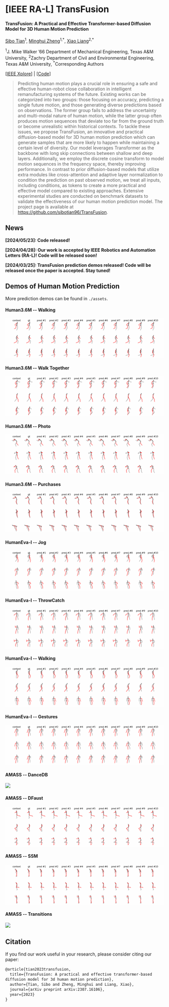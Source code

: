 # [IEEE RA-L] TransFusion
#### TransFusion: A Practical and Effective Transformer-based Diffusion Model for 3D Human Motion Prediction

[Sibo Tian](https://scholar.google.com/citations?hl=en&user=fv-tcZIAAAAJ)<sup>1</sup>, [Minghui Zheng](https://engineering.tamu.edu/mechanical/profiles/zheng-minghui.html)<sup>1,\*</sup>, [Xiao Liang](https://engineering.tamu.edu/civil/profiles/liang-xiao.html)<sup>2,\*</sup>

<sup>1</sup>J. Mike Walker ’66 Department of Mechanical Engineering, Texas A&M University, <sup>2</sup>Zachry Department of Civil and Environmental Engineering, Texas A&M University, <sup>\*</sup>Corresponding Authors

[[IEEE Xplore](https://ieeexplore.ieee.org/abstract/document/10530938)] | [[Code](https://github.com/sibotian96/TransFusion)]

> Predicting human motion plays a crucial role in ensuring a safe and effective human-robot close collaboration in intelligent remanufacturing systems of the future. Existing works can be categorized into two groups: those focusing on accuracy, predicting a single future motion, and those generating diverse predictions based on observations. The former group fails to address the uncertainty and multi-modal nature of human motion, while the latter group often produces motion sequences that deviate too far from the ground truth or become unrealistic within historical contexts. To tackle these issues, we propose TransFusion, an innovative and practical diffusion-based model for 3D human motion prediction which can generate samples that are more likely to happen while maintaining a certain level of diversity. Our model leverages Transformer as the backbone with long skip connections between shallow and deep layers. Additionally, we employ the discrete cosine transform to model motion sequences in the frequency space, thereby improving performance. In contrast to prior diffusion-based models that utilize extra modules like cross-attention and adaptive layer normalization to condition the prediction on past observed motion, we treat all inputs, including conditions, as tokens to create a more practical and effective model compared to existing approaches. Extensive experimental studies are conducted on benchmark datasets to validate the effectiveness of our human motion prediction model. The project page is available at https://github.com/sibotian96/TransFusion.

## News

**[2024/05/23]: Code released!**

**[2024/04/28]: Our work is accepted by IEEE Robotics and Automation Letters (RA-L)! Code will be released soon!**

**[2024/03/25]: TransFusion prediction demos released! Code will be released once the paper is accepted. Stay tuned!**

## Demos of Human Motion Prediction

More prediction demos can be found in `./assets`.

#### Human3.6M -- Walking
![](assets/H36M_Walking.gif)

#### Human3.6M -- Walk Together
![](assets/H36M_WalkTogether.gif)

#### Human3.6M -- Photo
![](assets/H36M_Photo.gif)

#### Human3.6M -- Purchases
![](assets/H36M_Purchases.gif)

#### HumanEva-I -- Jog
![](assets/HumanEva_Jog.gif)

#### HumanEva-I -- ThrowCatch
![](assets/HumanEva_ThrowCatch.gif)

#### HumanEva-I -- Walking
![](assets/HumanEva_Walking.gif)

#### HumanEva-I -- Gestures
![](assets/HumanEva_Gestures.gif)

#### AMASS -- DanceDB
![](assets/AMASS_DanceDB.gif)

#### AMASS -- DFaust
![](assets/AMASS_DFaust.gif)

#### AMASS -- SSM
![](assets/AMASS_SSM.gif)

#### AMASS -- Transitions
![](assets/AMASS_Transitions.gif)

## Citation
If you find our work useful in your research, please consider citing our paper:
```
@article{tian2023transfusion,
  title={TransFusion: A practical and effective transformer-based diffusion model for 3d human motion prediction},
  author={Tian, Sibo and Zheng, Minghui and Liang, Xiao},
  journal={arXiv preprint arXiv:2307.16106},
  year={2023}
}
```
